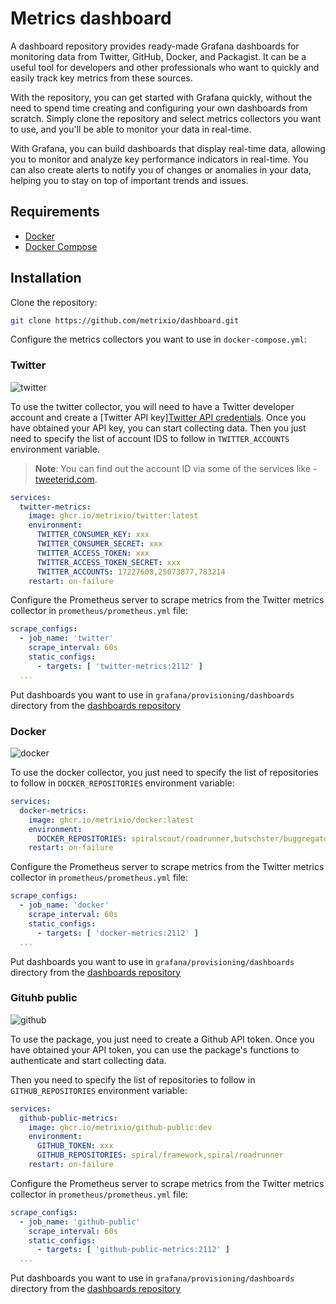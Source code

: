 # Metrics dashboard

A dashboard repository provides ready-made Grafana dashboards for monitoring data from Twitter, GitHub, Docker,
and Packagist. It can be a useful tool for developers and other professionals who want to quickly and easily track key
metrics from these sources.

With the repository, you can get started with Grafana quickly, without the need to spend time creating and
configuring your own dashboards from scratch. Simply clone the repository and select metrics collectors you want to use,
and
you'll be able to monitor your data in real-time.

With Grafana, you can build dashboards that display real-time data, allowing you to monitor and analyze key performance
indicators in real-time. You can also create alerts to notify you of changes or anomalies in your data, helping you to
stay on top of important trends and issues.

## Requirements

- [Docker](https://docs.docker.com/install/)
- [Docker Compose](https://docs.docker.com/compose/install/)

## Installation

Clone the repository:

```bash
git clone https://github.com/metrixio/dashboard.git
```

Configure the metrics collectors you want to use in `docker-compose.yml`:

### Twitter

![twitter](https://user-images.githubusercontent.com/773481/209433204-d3a5efb4-80f8-495b-bfbf-f4806f4d094b.png)

To use the twitter collector, you will need to have a Twitter developer account and create
a [Twitter API key][Twitter API credentials](https://developer.twitter.com/en/docs/basics/authentication/guides/access-tokens.html).
Once you have obtained your API key, you can start collecting data. Then you just need to specify the list of
account IDS to follow in `TWITTER_ACCOUNTS` environment variable.

> **Note**:
> You can find out the account ID via some of the services like - [tweeterid.com](https://tweeterid.com/).

```yaml
services:
  twitter-metrics:
    image: ghcr.io/metrixio/twitter:latest
    environment:
      TWITTER_CONSUMER_KEY: xxx
      TWITTER_CONSUMER_SECRET: xxx
      TWITTER_ACCESS_TOKEN: xxx
      TWITTER_ACCESS_TOKEN_SECRET: xxx
      TWITTER_ACCOUNTS: 17227608,25073877,783214
    restart: on-failure
```

Configure the Prometheus server to scrape metrics from the Twitter metrics collector in `prometheus/prometheus.yml`
file:

```yaml
scrape_configs:
  - job_name: 'twitter'
    scrape_interval: 60s
    static_configs:
      - targets: [ 'twitter-metrics:2112' ]
  ...
```

Put dashboards you want to use in `grafana/provisioning/dashboards` directory from
the [dashboards repository](https://github.com/metrixio/twitter/tree/master/grafana)

### Docker

![docker](https://user-images.githubusercontent.com/773481/209433247-decbb4f6-e722-4862-8063-d4e4f0bf3c29.png)

To use the docker collector, you just need to specify the list of repositories to follow in `DOCKER_REPOSITORIES`
environment variable:

```yaml
services:
  docker-metrics:
    image: ghcr.io/metrixio/docker:latest
    environment:
      DOCKER_REPOSITORIES: spiralscout/roadrunner,butschster/buggregator
    restart: on-failure
```

Configure the Prometheus server to scrape metrics from the Twitter metrics collector in `prometheus/prometheus.yml`
file:

```yaml
scrape_configs:
  - job_name: 'docker'
    scrape_interval: 60s
    static_configs:
      - targets: [ 'docker-metrics:2112' ]
  ...
```

Put dashboards you want to use in `grafana/provisioning/dashboards` directory from
the [dashboards repository](https://github.com/metrixio/docker/tree/master/grafana)

### Gituhb public

![github](https://user-images.githubusercontent.com/773481/209463759-1a359047-3263-454b-b8ae-3444b5102bc8.png)

To use the package, you just need to create a Github API token. Once you have
obtained your API token, you can use the package's functions to authenticate and start collecting data.

Then you need to specify the list of repositories to follow in `GITHUB_REPOSITORIES` environment variable:

```yaml
services:
  github-public-metrics:
    image: ghcr.io/metrixio/github-public:dev
    environment:
      GITHUB_TOKEN: xxx
      GITHUB_REPOSITORIES: spiral/framework,spiral/roadrunner
    restart: on-failure
```

Configure the Prometheus server to scrape metrics from the Twitter metrics collector in `prometheus/prometheus.yml`
file:

```yaml
scrape_configs:
  - job_name: 'github-public'
    scrape_interval: 60s
    static_configs:
      - targets: [ 'github-public-metrics:2112' ]
  ...
```

Put dashboards you want to use in `grafana/provisioning/dashboards` directory from
the [dashboards repository](https://github.com/metrixio/github-public/tree/master/grafana)
